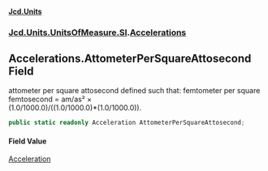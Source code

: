 #### [Jcd.Units](index.md 'index')
### [Jcd.Units.UnitsOfMeasure.SI](Jcd.Units.UnitsOfMeasure.SI.md 'Jcd.Units.UnitsOfMeasure.SI').[Accelerations](Accelerations.md 'Jcd.Units.UnitsOfMeasure.SI.Accelerations')

## Accelerations.AttometerPerSquareAttosecond Field

attometer per square attosecond defined such that: femtometer per square femtosecond = am/as² ×  
(1.0/1000.0)/((1.0/1000.0)*(1.0/1000.0)).

```csharp
public static readonly Acceleration AttometerPerSquareAttosecond;
```

#### Field Value
[Acceleration](Acceleration.md 'Jcd.Units.UnitTypes.Acceleration')